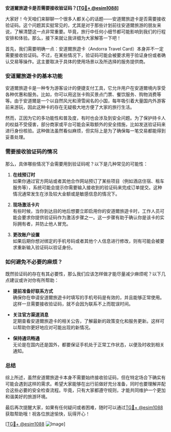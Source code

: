 **安道爾旅遊卡是否需要接收验证码？[[TG💪+ @esim1088](https://t.me/s/esim1088)]**

大家好！今天咱们来聊聊一个很多人都关心的话题——安道爾旅遊卡是否需要接收验证码。这个问题其实挺常见的，尤其是对于那些计划前往安道爾旅游的朋友来说，了解清楚这一点非常重要。毕竟，旅行中任何小细节都可能影响到我们的行程安排和体验。那么，接下来就让我详细为大家解答一下吧！

首先，我们需要明确一点：安道爾旅遊卡（Andorra Travel Card）本身并不一定需要接收验证码。不过，在某些情况下，验证码可能会被要求用于验证身份或者确认交易等操作。这主要取决于具体的使用场景以及所选择的服务提供商。

### 安道爾旅遊卡的基本功能

安道爾旅遊卡是一种专为游客设计的便捷支付工具，它允许用户在安道爾境内享受各种优惠和服务。比如，你可以用这张卡购买景点门票、餐饮服务、购物消费等等。由于安道爾是一个以自然风光和滑雪闻名的小国，每年吸引着大量国内外游客前来游玩，因此这种卡的存在无疑极大地方便了大家的旅行生活。

然而，正因为它的多功能性和普及度，有时也会涉及到安全问题。为了保护持卡人的权益不受侵害，部分商家或平台可能会采取额外的安全措施，比如发送验证码来进行身份核验。这种做法虽然看似麻烦，但实际上是为了确保每一笔交易都能得到妥善处理。

### 需要接收验证码的情况

那么，具体哪些情况下会需要用到验证码呢？以下是几种常见的可能性：

1. **在线预订时**  
如果你通过官方网站或者其他合作网站预订了某些项目（例如酒店住宿、租车服务等），系统可能会提示你需要输入接收到的验证码来完成订单提交。这种情况通常发生在涉及较大金额或是敏感信息的情况下。

2. **现场激活卡片**  
有些时候，当你到达目的地后想要立即启用你的安道爾旅遊卡时，工作人员可能会要求你提供验证码作为激活步骤之一。这一步骤有助于确认你是该卡的实际拥有者，并防止他人冒充。

3. **更改账户设置**  
如果后期你想对绑定的手机号码或者其他个人信息进行修改，则有可能会被要求重新输入验证码以验证身份。

### 如何避免不必要的麻烦？

既然验证码的存在有其必要性，那么我们应该怎样做才能尽量减少麻烦呢？以下几点建议或许对你有所帮助：

- **提前准备好联系方式**  
确保你在申请安道爾旅遊卡时填写的手机号码是有效的，并且能够正常使用。这样一旦需要接收验证码，就不会因为联系不上而耽误时间。
  
- **关注官方渠道消息**  
定期查看安道爾旅遊卡的相关公告，了解最新的政策变化和服务更新。这样可以帮助你更好地应对可能出现的新情况。

- **保持通讯畅通**  
无论是在国内还是国外，都要保证手机处于正常工作状态，以便及时收到相关通知。

### 总结

综上所述，虽然安道爾旅遊卡本身不需要始终接收验证码，但在特定场合下确实有可能会遇到这样的需求。希望大家能够在出行前做好充分准备，同时也要理解并配合这些必要的安全检查流程。毕竟，只有大家都遵守规则，才能共同维护一个更加和谐美好的旅游环境。

最后再次提醒大家，如果有任何疑问或者困难，随时可以通过[TG💪+ @esim1088](https://t.me/s/esim1088)获取帮助哦！祝各位旅途愉快，玩得开心！

[[TG💪+ @esim1088](https://t.me/s/esim1088) ![Image](https://i.postimg.cc/4NQfJmqS/Snipaste-2025-05-13-00-14-12.png)]